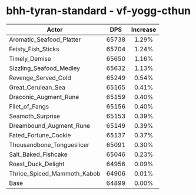 # bhh-tyran-standard - vf-yogg-cthun
| Actor | DPS | Increase |
|---|:---:|:---:|
|Aromatic_Seafood_Platter|65738|1.29%|
|Feisty_Fish_Sticks|65704|1.24%|
|Timely_Demise|65650|1.16%|
|Sizzling_Seafood_Medley|65632|1.13%|
|Revenge_Served_Cold|65249|0.54%|
|Great_Cerulean_Sea|65165|0.41%|
|Draconic_Augment_Rune|65159|0.40%|
|Filet_of_Fangs|65156|0.40%|
|Seamoth_Surprise|65153|0.39%|
|Dreambound_Augment_Rune|65149|0.39%|
|Fated_Fortune_Cookie|65137|0.37%|
|Thousandbone_Tongueslicer|65091|0.30%|
|Salt_Baked_Fishcake|65046|0.23%|
|Roast_Duck_Delight|64956|0.09%|
|Thrice_Spiced_Mammoth_Kabob|64906|0.01%|
|Base|64899|0.00%|
